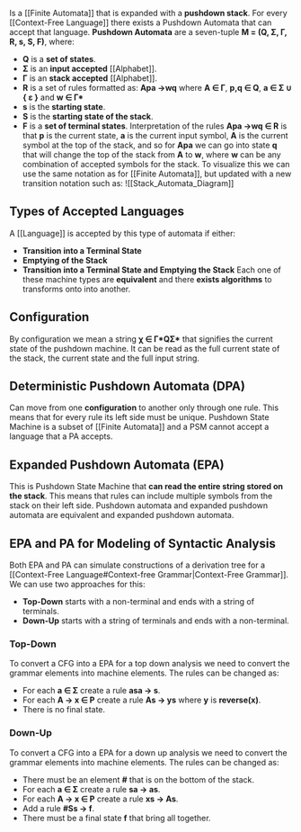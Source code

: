 Is a [[Finite Automata]] that is expanded with a **pushdown stack**. For every [[Context-Free Language]] there exists a Pushdown Automata that can accept that language. **Pushdown Automata** are a seven-tuple **M = (Q, Σ, Γ, R, s, S, F)**, where:
- **Q** is a **set of states**.
- **Σ** is an **input accepted** [[Alphabet]].
- **Γ** is an **stack accepted** [[Alphabet]].
- **R** is a set of rules formatted as: **Apa ->wq** where **A ∈  Γ**, **p,q ∈ Q**, **a ∈ Σ ∪ { ε }** and **w ∈ Γ\***
- **s** is the **starting state**.
- **S** is the **starting state of the stack**.
- **F** is a **set of terminal states**.
Interpretation of the rules **Apa ->wq ∈ R** is that **p** is the current state, **a** is the current input symbol, **A** is the current symbol at the top of the stack, and so for **Apa** we can go into state **q** that will change the top of the stack from **A** to **w**, where **w** can be any combination of accepted symbols for the stack.
To visualize this we can use the same notation as for [[Finite Automata]], but updated with a new transition notation such as:
![[Stack_Automata_Diagram]]
## Types of Accepted Languages
A [[Language]] is accepted by this type of automata if either:
- **Transition into a Terminal State**
- **Emptying of the Stack**
- **Transition into a Terminal State and Emptying the Stack**
Each one of these machine types are **equivalent** and there **exists algorithms** to transforms onto into another.
## Configuration
By configuration we mean a string **χ ∈ Γ\*QΣ\*** that signifies the current state of the pushdown machine. It can be read as the full current state of the stack, the current state and the full input string.
## Deterministic Pushdown Automata (DPA)
Can move from one **configuration** to another only through one rule. This means that for every rule its left side must be unique. Pushdown State Machine is a subset of [[Finite Automata]] and a PSM cannot accept a language that a PA accepts.
## Expanded Pushdown Automata (EPA)
This is Pushdown State Machine that **can read the entire string stored on the stack**. This means that rules can include multiple symbols from the stack on their left side. Pushdown automata and expanded pushdown automata are equivalent and expanded pushdown automata.
## EPA and PA for Modeling of Syntactic Analysis
Both EPA and PA can simulate constructions of a derivation tree for a [[Context-Free Language#Context-free Grammar|Context-Free Grammar]]. We can use two approaches for this:
- **Top-Down** starts with a non-terminal and ends with a string of terminals.
- **Down-Up** starts with a string of terminals and ends with a non-terminal.
### Top-Down
To convert a CFG into a EPA for a top down analysis we need to convert the grammar elements into machine elements. The rules can be changed as:
- For each **a ∈ Σ** create a rule **asa -> s**.
- For each **A -> x ∈ P** create a rule **As -> ys** where **y** is **reverse(x)**.
- There is no final state.
### Down-Up
To convert a CFG into a EPA for a down up analysis we need to convert the grammar elements into machine elements. The rules can be changed as:
- There must be an element **\#** that is on the bottom of the stack.
- For each **a ∈ Σ** create a rule **sa -> as**.
- For each **A -> x ∈ P** create a rule **xs -> As**.
- Add a rule **\#Ss -> f**.
- There must be a final state **f** that bring all together.
